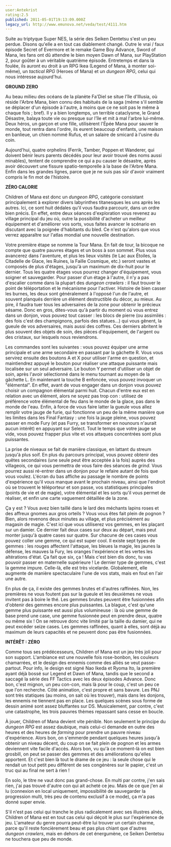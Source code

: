 ```yaml
---
user:Antekrist
rating:2.5
published: 2011-05-01T19:13:09.000Z
legacy_url: http://www.emunova.net/veda/test/4111.htm
---
```

Suite au triptyque Super NES, la série des Seiken Dentetsu s'est un peu perdue. Disons qu'elle a en tout cas diablement changé. Outre le vrai / faux épisode Secret of Evermore et le remake Game Boy Advance, Sword of Mana, les fans ont dû attendre le bien moyen Dawn of Mana, sur PlayStation 2, pour goûter à un véritable quatrième épisode. Entretemps et dans la foulée, ils auront eu droit à un RPG Ikea (Legend of Mana, à monter soi-même), un _tactical RPG_ (Heroes of Mana) et un _dungeon RPG_, celui qui nous intéresse aujourd'hui.  

  

**GROUND ZERO**  

Au beau milieu des océans de la planète Fa'Diel se situe l'île d'Illusia, où réside l'Arbre Mana, bien connu des habitués de la saga (même s'il semble se déplacer d'un épisode à l'autre, à moins que ce ne soit pas le même à chaque fois ; bref). Il y a bien longtemps, un terrible cataclysme, le Grand Désastre, balaya toute vie ou presque sur l'île et mit à mal l'arbre lui-même. Deux héros, un garçon et une fille, utilisèrent l'Épée Mana pour sauver le monde, tout rentra dans l'ordre, ils eurent beaucoup d'enfants, une maison en banlieue, un chien nommé Rufus, et un salaire de smicard à l'usine du coin.  

Aujourd'hui, quatre orphelins (Ferrik, Tamber, Poppen et Wanderer, qui doivent bénir leurs parents décédés pour leur avoir trouvé des noms aussi minables), tentent de comprendre ce qui a pu causer le désastre, après avoir découvert une fissure spatio-temporelle à la base de l'Arbre Mana. Enfin dans les grandes lignes, parce que je ne suis pas sûr d'avoir vraiment compris le fin mot de l'histoire.  

  

**ZÉRO CALORIE**  

Children of Mana est donc un _dungeon RPG_, catégorie consistant principalement à explorer divers labyrinthes titanesques les uns après les autres. Ici, ce sont huit dédales qu'il vous faudra parcourir, dans un ordre bien précis. En effet, entre deux séances d'exploration vous revenez au village principal du jeu où, outre la possibilité d'acheter un meilleur équipement et d'améliorer vos sorts, vous faites avancer le scénario en discutant avec la poignée d'habitants du bled. Ce n'est qu'alors que vous verrez apparaître sur l'atlas mondial une nouvelle destination.  

Votre première étape se nomme la Tour Mana. En fait de tour, la bicoque ne compte que quatre pauvres étages et un boss à son sommet. Plus vous avancerez dans l'aventure, et plus les lieux visités (le Lac aux Étoiles, la Citadelle de Glace, les Ruines, la Faille Cosmique, etc.) seront vastes et composés de plus d'étages, jusqu'à un maximum de dix-huit pour le dernier. Tous les quatre étages vous pourrez changer d'équipement, vous soigner et sauvegarder. Pour passer d'un étage à l'autre, il n'y a pas d'escalier comme dans la plupart des _dungeon crawlers_ : il faut trouver le point de téléportation et le mécanisme pour l'activer. Histoire de bien casser les burnes, les deux sont généralement à l'opposé l'un de l'autre, et souvent planqués derrière un élément destructible du décor, au mieux. Au pire, il faudra tuer tous les adversaires de la zone pour obtenir le précieux sésame. Donc en gros, dites-vous qu'à partir du moment où vous entrez dans un donjon, vous pouvez tout casser : les blocs de pierre (ou assimilés : des fois c'est des champignons, parfois des statues...) qui vous gênent, la gueule de vos adversaires, mais aussi des coffres. Ces derniers abritent le plus souvent des objets de soin, des pièces d'équipement, de l'argent ou des cristaux, sur lesquels nous reviendrons.  

Les commandes sont les suivantes : vous pouvez équiper une arme principale et une arme secondaire en passant par la gâchette R. Vous vous servirez ensuite des boutons A et X pour utiliser l'arme en question, et maintiendrez appuyé le bouton pour réaliser une attaque puissante mais localisée sur un seul adversaire. Le bouton Y permet d'utiliser un objet de soin, après l'avoir sélectionné dans le menu tournant au moyen de la gâchette L. En maintenant la touche B enfoncée, vous pouvez invoquer un "élémental". En effet, avant de vous engager dans un donjon vous pouvez choisir un compagnon élémental parmi huit. Chacun d'entre eux est en relation avec un élément, alors ne soyez pas trop con : utilisez de préférence votre élémental de feu dans le monde de la glace, pas dans le monde de l'eau. Enfin, à force de vous faire latter la gueule vous allez remplir votre jauge de furie, qui fonctionne un peu de la même manière que les limites dans les Final Fantasy : une fois la jauge pleine, vous pouvez passer en mode Fury (et pas Furry, se transformer en nounours n'aurait aucun intérêt) en appuyant sur Select. Tout le temps que votre jauge se vide, vous pouvez frapper plus vite et vos attaques concentrées sont plus puissantes.  

La prise de niveaux se fait de manière classique, en lattant du streum jusqu'à plus soif. En plus du parcours principal, vous pouvez obtenir des quêtes secondaires (une seule peut être acceptée à la fois) auprès des villageois, ce qui vous permettra de vous faire des séances de _grind_. Vous pourrez aussi ré-entrer dans un donjon pour le refaire autant de fois que vous voulez. L'écran du bas affiche au passage le nombre de points d'expérience qu'il vous manque avant le prochain niveau, ainsi que l'endroit où se trouvent le téléporteur et son passe, vos statistiques principales (points de vie et de magie), votre élémental et les sorts qu'il vous permet de réaliser, et enfin une carte vaguement détaillée de la zone.  

Ça y est ? Vous avez bien taillé dans le lard des méchants lapins roses et des affreux gnomes aux gros orteils ? Vous vous êtes fait plein de pognon ? Bien, alors revenons deux minutes au village, et plus précisément au magasin de magie. C'est ici que vous utiliserez vos gemmes, en les plaçant sur un damier. Ce dernier fait deux cases sur deux au départ, mais peut monter jusqu'à quatre cases sur quatre. Sur chacune de ces cases vous pouvez coller une gemme, ce qui est super cool. Il existe sept types de gemmes : les rouges affectent l'attaque, les bleues la magie, les jaunes la défense, les mauves la Fury, les oranges l'expérience et les vertes les altérations d'état. Ça fait que six, ça ! Mais c'est bien dis donc, tu vas pouvoir passer en maternelle supérieure ! Le dernier type de gemmes, c'est la gemme impure. Celle-là, elle est très vicelarde. Globalement, elle augmente de manière spectaculaire l'une de vos stats, mais en fout en l'air une autre.  

En plus de ça, il existe des gemmes brutes et d'autres raffinées. Non, les premières ne vous foutent pas sur la gueule et les deuxièmes ne vous invitent pas à boire le thé. Les gemmes brutes peuvent être fusionnées afin d'obtenir des gemmes encore plus puissantes. La blague, c'est qu'une gemme plus puissante est aussi plus volumineuse : là où une gemme de base prend une case, une gemme fusionnée peut en prendre deux, quatre ou même six ! On se retrouve donc vite limité par la taille du damier, qui ne peut excéder seize cases. Les gemmes raffinées, quant à elles, sont déjà au maximum de leurs capacités et ne peuvent donc pas être fusionnées.  

  

**INTÉRÊT : ZÉRO**  

Comme tous ses prédécesseurs, Children of Mana est un jeu très joli pour son support. L'ambiance est une nouvelle fois rose-bonbon, les couleurs chamarrées, et le design des ennemis comme des alliés se veut passe-partout. Pour info, le design est signé Nao Ikeda et Ryoma Ito, la première ayant déjà bossé sur Legend et Dawn of Mana, tandis que le second a saccagé la série des FF Tactics avec les deux épisodes Advance. Donc bon, c'est mignon, un peu con-con, mais là pour le coup, c'est un peu ce que l'on recherche. Côté animation, c'est propre et sans bavure. Les PNJ sont très statiques (au moins, on sait où les trouver), mais dans les donjons, les ennemis ne tiennent pas en place. Les quelques scènes sous forme de dessin animé sont assez bluffantes sur DS. Musicalement, par contre, c'est une catastrophe, les trois pauvres thèmes repassant sans cesse en boucle.  

À jouer, Children of Mana devient vite pénible. Non seulement le principe du _dungeon RPG_ est assez daubique, mais celui-ci demande en outre des heures et des heures de _farming_ pour prendre un pauvre niveau d'expérience. Alors bon, on s'emmerde pendant quelques heures jusqu'à obtenir un niveau décent, du coup on se fait plein de pognon et les armes deviennent vite facile d'accès. Alors bon, vu qu'à ce moment-là on est bien grosbill, on peut se passer des gemmes et des améliorations qu'elles apportent. Et c'est bien là tout le drame de ce jeu : la seule chose qui le rendait un tout petit peu différent de ses congénères sur le papier, c'est un truc qui au final ne sert à rien !  

En solo, le titre ne vaut donc pas grand-chose. En multi par contre, j'en sais rien, j'ai pas trouvé d'autre con qui ait acheté ce jeu. Mais de ce que j'en ai lu (connexion en local uniquement, impossibilité de sauvegarder la progression multi, très peu de contenu exclusif à ce mode), ça m'a pas donné super envie.  

S'il n'est pas celui qui tranche le plus radicalement avec ses illustres aînés, Children of Mana est en tout cas celui qui déçoit le plus sur l'expérience de jeu. L'amateur du genre pourra peut-être lui trouver un certain charme, parce qu'il reste foncièrement beau et pas plus chiant que d'autres _dungeon crawlers_, mais en dehors de cet énergumène, ce Seiken Dentetsu ne touchera que peu de monde.